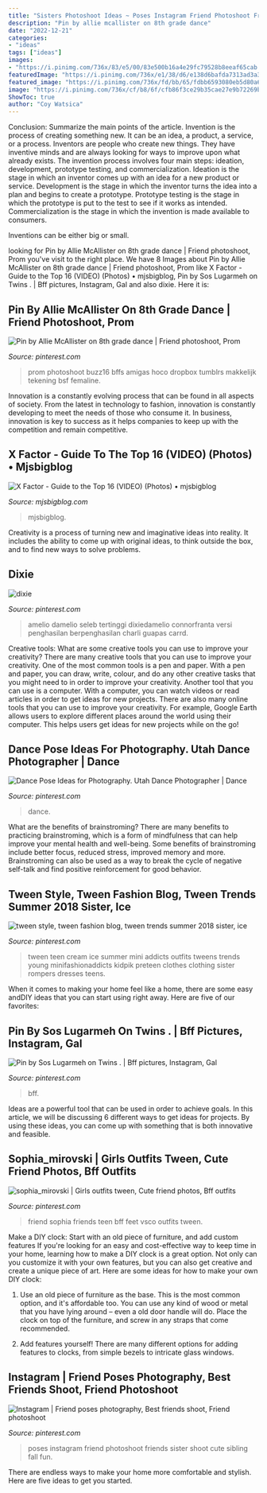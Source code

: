 ```yaml
---
title: "Sisters Photoshoot Ideas ~ Poses Instagram Friend Photoshoot Friends Sister Shoot Cute Sibling Fall Fun"
description: "Pin by allie mcallister on 8th grade dance"
date: "2022-12-21"
categories:
- "ideas"
tags: ["ideas"]
images:
- "https://i.pinimg.com/736x/83/e5/00/83e500b16a4e29fc79528b8eeaf65cab.jpg"
featuredImage: "https://i.pinimg.com/736x/e1/38/d6/e138d6bafda7313ad3a3f754203b3c53.jpg"
featured_image: "https://i.pinimg.com/736x/fd/bb/65/fdbb6593080eb5d80a692d0759bfcb84.jpg"
image: "https://i.pinimg.com/736x/cf/b8/6f/cfb86f3ce29b35cae27e9b72269bb03b--bffs-pinterest.jpg"
ShowToc: true
author: "Coy Watsica"
---
```



Conclusion: Summarize the main points of the article.
Invention is the process of creating something new. It can be an idea, a product, a service, or a process. Inventors are people who create new things. They have inventive minds and are always looking for ways to improve upon what already exists.
The invention process involves four main steps: ideation, development, prototype testing, and commercialization. Ideation is the stage in which an inventor comes up with an idea for a new product or service. Development is the stage in which the inventor turns the idea into a plan and begins to create a prototype. Prototype testing is the stage in which the prototype is put to the test to see if it works as intended. Commercialization is the stage in which the invention is made available to consumers.

Inventions can be either big or small.

	

		
looking for Pin by Allie McAllister on 8th grade dance | Friend photoshoot, Prom you've visit to the right place. We have 8 Images about Pin by Allie McAllister on 8th grade dance | Friend photoshoot, Prom like X Factor - Guide to the Top 16 (VIDEO) (Photos) • mjsbigblog, Pin by Sos Lugarmeh on Twins ️. | Bff pictures, Instagram, Gal and also dixie. Here it is:
		
    
## Pin By Allie McAllister On 8th Grade Dance | Friend Photoshoot, Prom

<img loading=lazy src="https://i.pinimg.com/736x/2c/3e/07/2c3e07d01f4ab76b8df948b322eb5dea--prom-best-friend-pictures-photo-ideas-prom-pictures-for-sisters.jpg" onerror="this.onerror=null;this.src='https://tse1.mm.bing.net/th?id=OIP.87Al8ozhssLO4zMCAGSeywHaNK&amp;pid=15.1';" alt="Pin by Allie McAllister on 8th grade dance | Friend photoshoot, Prom">

_Source: pinterest.com_

>prom photoshoot buzz16 bffs amigas hoco dropbox tumblrs makkelijk tekening bsf femaline. 

	

Innovation is a constantly evolving process that can be found in all aspects of society. From the latest in technology to fashion, innovation is constantly developing to meet the needs of those who consume it. In business, innovation is key to success as it helps companies to keep up with the competition and remain competitive.

    
## X Factor - Guide To The Top 16 (VIDEO) (Photos) • Mjsbigblog

<img loading=lazy src="https://www.mjsbigblog.com/myphotos/gallery/x-factor-2-top-16/xf_39-sisterc-grey_3328.jpg" onerror="this.onerror=null;this.src='https://tse4.mm.bing.net/th?id=OIP.CYpKu26O45T3W1OlEwo6vwHaJ4&amp;pid=15.1';" alt="X Factor - Guide to the Top 16 (VIDEO) (Photos) • mjsbigblog">

_Source: mjsbigblog.com_

>mjsbigblog. 

	

Creativity is a process of turning new and imaginative ideas into reality. It includes the ability to come up with original ideas, to think outside the box, and to find new ways to solve problems.

    
## Dixie

<img loading=lazy src="https://i.pinimg.com/736x/fd/bb/65/fdbb6593080eb5d80a692d0759bfcb84.jpg" onerror="this.onerror=null;this.src='https://tse1.mm.bing.net/th?id=OIP.OYs6bEgjOL_L6XTaJEmqhwHaJO&amp;pid=15.1';" alt="dixie">

_Source: pinterest.com_

>amelio damelio seleb tertinggi dixiedamelio connorfranta versi penghasilan berpenghasilan charli guapas carrd. 

	

Creative tools: What are some creative tools you can use to improve your creativity?
There are many creative tools that you can use to improve your creativity. One of the most common tools is a pen and paper. With a pen and paper, you can draw, write, colour, and do any other creative tasks that you might need to in order to improve your creativity. Another tool that you can use is a computer. With a computer, you can watch videos or read articles in order to get ideas for new projects. There are also many online tools that you can use to improve your creativity. For example, Google Earth allows users to explore different places around the world using their computer. This helps users get ideas for new projects while on the go!

    
## Dance Pose Ideas For Photography. Utah Dance Photographer | Dance

<img loading=lazy src="https://i.pinimg.com/originals/28/d3/18/28d3182d72cc23270c379779a79bcefa.jpg" onerror="this.onerror=null;this.src='https://tse3.mm.bing.net/th?id=OIP.34PegTN2wp-KnbYz58TQMAHaJ4&amp;pid=15.1';" alt="Dance Pose Ideas for Photography. Utah Dance Photographer | Dance">

_Source: pinterest.com_

>dance. 

	

What are the benefits of brainstroming?
There are many benefits to practicing brainstroming, which is a form of mindfulness that can help improve your mental health and well-being. Some benefits of brainstroming include better focus, reduced stress, improved memory and more. Brainstroming can also be used as a way to break the cycle of negative self-talk and find positive reinforcement for good behavior.

    
## Tween Style, Tween Fashion Blog, Tween Trends Summer 2018 Sister, Ice

<img loading=lazy src="https://i.pinimg.com/736x/83/e5/00/83e500b16a4e29fc79528b8eeaf65cab.jpg" onerror="this.onerror=null;this.src='https://tse3.mm.bing.net/th?id=OIP.NC_srHLUoAhClKgTC0o_8wHaHa&amp;pid=15.1';" alt="tween style, tween fashion blog, tween trends summer 2018 sister, ice">

_Source: pinterest.com_

>tween teen cream ice summer mini addicts outfits tweens trends young minifashionaddicts kidpik preteen clothes clothing sister rompers dresses teens. 

	

When it comes to making your home feel like a home, there are some easy andDIY ideas that you can start using right away. Here are five of our favorites: 

    
## Pin By Sos Lugarmeh On Twins ️. | Bff Pictures, Instagram, Gal

<img loading=lazy src="https://i.pinimg.com/736x/cf/b8/6f/cfb86f3ce29b35cae27e9b72269bb03b--bffs-pinterest.jpg" onerror="this.onerror=null;this.src='https://tse2.mm.bing.net/th?id=OIP.ePxuspzJKhf-lg7mBEyMxQHaEu&amp;pid=15.1';" alt="Pin by Sos Lugarmeh on Twins ️. | Bff pictures, Instagram, Gal">

_Source: pinterest.com_

>bff. 

	

Ideas are a powerful tool that can be used in order to achieve goals. In this article, we will be discussing 6 different ways to get ideas for projects. By using these ideas, you can come up with something that is both innovative and feasible.

    
## Sophia_mirovski | Girls Outfits Tween, Cute Friend Photos, Bff Outfits

<img loading=lazy src="https://i.pinimg.com/originals/2d/3f/87/2d3f879eab1f6e1c3e429d7998574eb4.jpg" onerror="this.onerror=null;this.src='https://tse3.mm.bing.net/th?id=OIP.W6zrw963MdRPz4WeHScQWwHaJ4&amp;pid=15.1';" alt="sophia_mirovski | Girls outfits tween, Cute friend photos, Bff outfits">

_Source: pinterest.com_

>friend sophia friends teen bff feet vsco outfits tween. 

	

Make a DIY clock: Start with an old piece of furniture, and add custom features
If you're looking for an easy and cost-effective way to keep time in your home, learning how to make a DIY clock is a great option. Not only can you customize it with your own features, but you can also get creative and create a unique piece of art. Here are some ideas for how to make your own DIY clock:
1. Use an old piece of furniture as the base. This is the most common option, and it's affordable too. You can use any kind of wood or metal that you have lying around – even a old door handle will do. Place the clock on top of the furniture, and screw in any straps that come recommended.

2. Add features yourself! There are many different options for adding features to clocks, from simple bezels to intricate glass windows.

    
## Instagram | Friend Poses Photography, Best Friends Shoot, Friend Photoshoot

<img loading=lazy src="https://i.pinimg.com/736x/e1/38/d6/e138d6bafda7313ad3a3f754203b3c53.jpg" onerror="this.onerror=null;this.src='https://tse3.mm.bing.net/th?id=OIP.2Jkrfivzq8I5v27pnR2zEwHaJP&amp;pid=15.1';" alt="Instagram | Friend poses photography, Best friends shoot, Friend photoshoot">

_Source: pinterest.com_

>poses instagram friend photoshoot friends sister shoot cute sibling fall fun. 

	

There are endless ways to make your home more comfortable and stylish. Here are five ideas to get you started.

